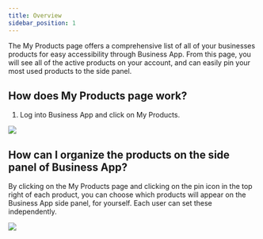 ```yaml
---
title: Overview
sidebar_position: 1
---
```

The My Products page offers a comprehensive list of all of your businesses products for easy accessibility through Business App. From this page, you will see all of the active products on your account, and can easily pin your most used products to the side panel.

## How does My Products page work?

1. Log into Business App and click on My Products.

![](/img/my-products/my_products.png)

## How can I organize the products on the side panel of Business App?

By clicking on the My Products page and clicking on the pin icon in the top right of each product, you can choose which products will appear on the Business App side panel, for yourself. Each user can set these independently. 

 ![](/img/my-products/organize.png)